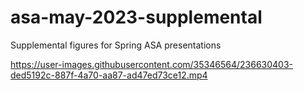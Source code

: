 # asa-may-2023-supplemental
Supplemental figures for Spring ASA presentations



https://user-images.githubusercontent.com/35346564/236630403-ded5192c-887f-4a70-aa87-ad47ed73ce12.mp4
